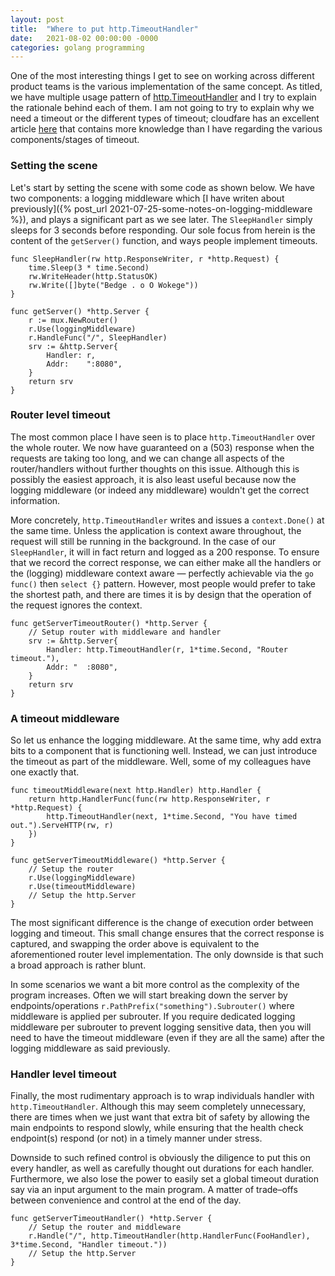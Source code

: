 ```yaml
---
layout: post
title:  "Where to put http.TimeoutHandler"
date:   2021-08-02 00:00:00 -0000
categories: golang programming
---
```


One of the most interesting things I get to see on working across different product teams is the
various implementation of the same concept. As titled, we have multiple usage pattern of
[http.TimeoutHandler](https://golang.org/pkg/net/http/#TimeoutHandler) and I try to explain the rationale
behind each of them. I am not going to try to explain why we need a timeout or the different types of
timeout; cloudfare has an excellent article
[here](https://blog.cloudflare.com/the-complete-guide-to-golang-net-http-timeouts/) that contains more
knowledge than I have regarding the various components/stages of timeout.

### Setting the scene

Let's start by setting the scene with some code as shown below.  We have two components:
a logging middleware which
[I have writen about previously]({% post_url 2021-07-25-some-notes-on-logging-middleware %}), and plays
a significant part as we see later.  The `SleepHandler` simply sleeps for 3 seconds before responding.
Our sole focus from herein is the content of the `getServer()` function, and ways people implement timeouts.

```golang
func SleepHandler(rw http.ResponseWriter, r *http.Request) {
	time.Sleep(3 * time.Second)
	rw.WriteHeader(http.StatusOK)
	rw.Write([]byte("Bedge . o O Wokege"))
}

func getServer() *http.Server {
	r := mux.NewRouter()
	r.Use(loggingMiddleware)
	r.HandleFunc("/", SleepHandler)
	srv := &http.Server{
		Handler: r,
		Addr:    ":8080",
	}
	return srv
}
```

### Router level timeout

The most common place I have seen is to place `http.TimeoutHandler` over the whole router. We now
have guaranteed on a (503) response when the requests are taking too long, and we can change all
aspects of the router/handlers without further thoughts on this issue.  Although
this is possibly the easiest approach, it is also least useful because now the logging middleware
(or indeed any middleware) wouldn't get the correct information.

More concretely, `http.TimeoutHandler` writes and issues a `context.Done()` at the same time. Unless
the application is context aware throughout, the request will still be running in the background. In
the case of our `SleepHandler`, it will in fact return and logged as a 200 response. To ensure that
we record the correct response, we can either make all the handlers or the (logging) middleware context
aware &mdash; perfectly achievable via the `go func()` then `select {}` pattern.
However, most people would prefer to take the shortest path, and there are times it is by design that
the operation of the request ignores the context.

```golang
func getServerTimeoutRouter() *http.Server {
    // Setup router with middleware and handler
    srv := &http.Server{
        Handler: http.TimeoutHandler(r, 1*time.Second, "Router timeout."),
        Addr: "  :8080",
    }
    return srv
}
```

### A timeout middleware

So let us enhance the logging middleware.  At the same time, why add extra bits to a component
that is functioning well.  Instead, we can just introduce the timeout as part of the middleware.
Well, some of my colleagues have one exactly that.

```golang
func timeoutMiddleware(next http.Handler) http.Handler {
    return http.HandlerFunc(func(rw http.ResponseWriter, r *http.Request) {
        http.TimeoutHandler(next, 1*time.Second, "You have timed out.").ServeHTTP(rw, r)
    })
}

func getServerTimeoutMiddleware() *http.Server {
    // Setup the router
    r.Use(loggingMiddleware)
    r.Use(timeoutMiddleware)
    // Setup the http.Server
}
```

The most significant difference is the change of execution order between logging and timeout.
This small change ensures that the correct response is captured, and swapping the order above
is equivalent to the aforementioned router level implementation.  The only downside is that such
a broad approach is rather blunt.

In some scenarios we want a bit more control as the complexity of the program increases.
Often we will start breaking down the server by endpoints/operations `r.PathPrefix("something").Subrouter()`
where middleware is applied per subrouter.  If you require dedicated logging middleware per subrouter
to prevent logging sensitive data, then you will need to have the timeout middleware (even if they are
all the same) after the logging middleware as said previously.

### Handler level timeout

Finally, the most rudimentary approach is to wrap individuals handler with `http.TimeoutHandler`.
Although this may seem completely unnecessary, there are times when we just want that extra bit
of safety by allowing the main endpoints to respond slowly, while ensuring that the health check
endpoint(s) respond (or not) in a timely manner under stress. 

Downside to such refined control is obviously the diligence to put this on every handler, as well
as carefully thought out durations for each handler.  Furthermore, we also lose the power to easily
set a global timeout duration say via an input argument to the main program.  A matter of
trade&ndash;offs between convenience and control at the end of the day.

```golang
func getServerTimeoutHandler() *http.Server {
    // Setup the router and middleware
    r.Handle("/", http.TimeoutHandler(http.HandlerFunc(FooHandler), 3*time.Second, "Handler timeout."))
    // Setup the http.Server
}
```
